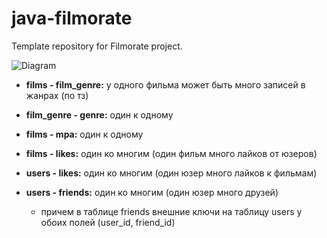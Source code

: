 # java-filmorate
Template repository for Filmorate project.

<img alt="Diagram" src="C:\Users\Serg\dev\java-filmorate\DbDiagramFilmorate.png"/>

+ __films - film_genre:__ у одного фильма может быть много записей в жанрах (по тз)

+ __film_genre - genre:__ один к одному

+ __films - mpa:__ один к одному

+ __films - likes:__ один ко многим (один фильм много лайков от юзеров)

+ __users - likes:__ один ко многим (один юзер много лайков к фильмам)

+ __users - friends:__ один ко многим (один юзер много друзей)

  + причем в таблице friends внешние ключи на таблицу users у обоих полей (user_id, friend_id)
